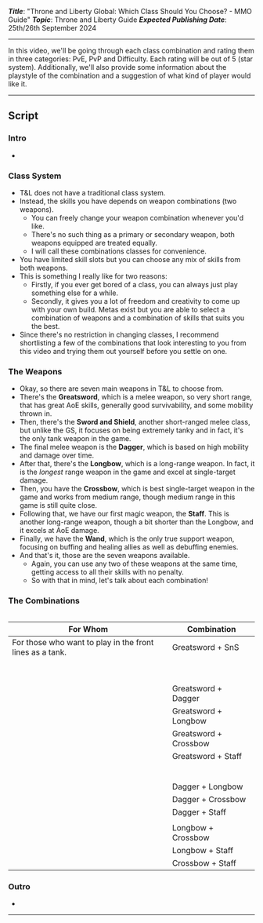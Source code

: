 ***Title***: "Throne and Liberty Global: Which Class Should You Choose? - MMO Guide"
***Topic***: Throne and Liberty Guide
***Expected Publishing Date***: 25th/26th September 2024 

----

In this video, we'll be going through each class combination and rating them in three categories: PvE, PvP and Difficulty. Each rating will be out of 5 (star system). Additionally, we'll also provide some information about the playstyle of the combination and a suggestion of what kind of player would like it.

-----
## Script

### Intro
- 

### Class System
- T&L does not have a traditional class system.
- Instead, the skills you have depends on weapon combinations (two weapons).
	- You can freely change your weapon combination whenever you'd like.
	- There's no such thing as a primary or secondary weapon, both weapons equipped are treated equally.
	- I will call these combinations classes for convenience.
- You have limited skill slots but you can choose any mix of skills from both weapons.
- This is something I really like for two reasons:
	- Firstly, if you ever get bored of a class, you can always just play something else for a while.
	- Secondly, it gives you a lot of freedom and creativity to come up with your own build. Metas exist but you are able to select a combination of weapons and a combination of skills that suits you the best. 
- Since there's no restriction in changing classes, I recommend shortlisting a few of the combinations that look interesting to you from this video and trying them out yourself before you settle on one.

### The Weapons
- Okay, so there are seven main weapons in T&L to choose from.
- There's the **Greatsword**, which is a melee weapon, so very short range, that has great AoE skills, generally good survivability, and some mobility thrown in.
- Then, there's the **Sword and Shield**, another short-ranged melee class, but unlike the GS, it focuses on being extremely tanky and in fact, it's the only tank weapon in the game.
- The final melee weapon is the **Dagger**, which is based on high mobility and damage over time.
- After that, there's the **Longbow**, which is a long-range weapon. In fact, it is the *longest* range weapon in the game and excel at single-target damage.
- Then, you have the **Crossbow**, which is best single-target weapon in the game and works from medium range, though medium range in this game is still quite close.
- Following that, we have our first magic weapon, the **Staff**. This is another long-range weapon, though a bit shorter than the Longbow, and it excels at AoE damage.
- Finally, we have the **Wand**, which is the only true support weapon, focusing on buffing and healing allies as well as debuffing enemies.
- And that's it, those are the seven weapons available. 
	- Again, you can use any two of these weapons at the same time, getting access to all their skills with no penalty.
	- So with that in mind, let's talk about each combination!

### The Combinations

<table cellpadding="5">

</table>

| For Whom                                                 | Combination           |
| -------------------------------------------------------- | --------------------- |
| For those who want to play in the front lines as a tank. | Greatsword + SnS      |
|                                                          |                       |
|                                                          |                       |
|                                                          |                       |
|                                                          |                       |
|                                                          |                       |
|                                                          |                       |
|                                                          |                       |
|                                                          |                       |
|                                                          | Greatsword + Dagger   |
|                                                          | Greatsword + Longbow  |
|                                                          | Greatsword + Crossbow |
|                                                          | Greatsword + Staff    |
|                                                          |                       |
|                                                          |                       |
|                                                          |                       |
|                                                          |                       |
|                                                          |                       |
|                                                          |                       |
|                                                          | Dagger + Longbow      |
|                                                          | Dagger + Crossbow     |
|                                                          | Dagger + Staff        |
|                                                          |                       |
|                                                          | Longbow + Crossbow    |
|                                                          | Longbow + Staff       |
|                                                          | Crossbow + Staff      |




### Outro
- 


---
